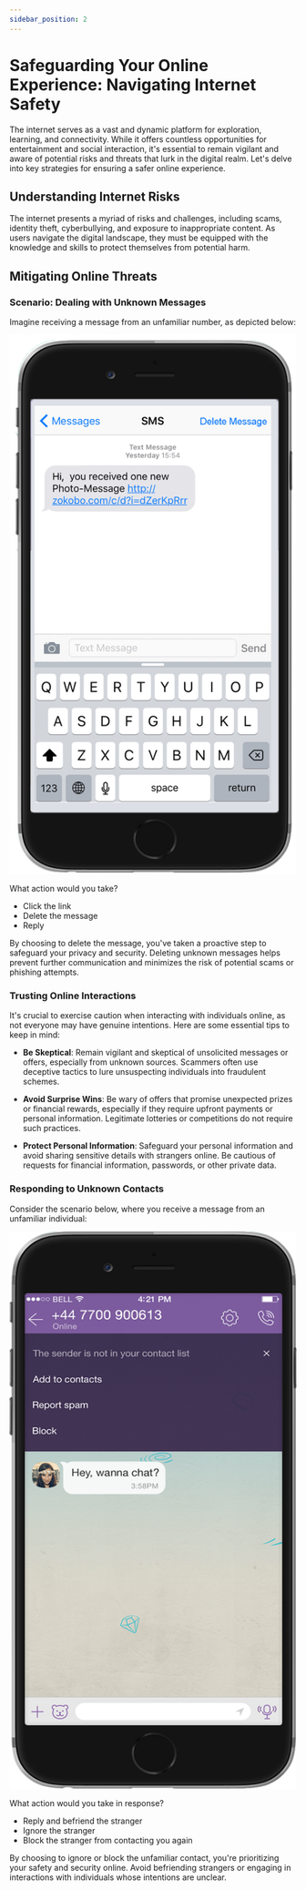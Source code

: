 ```yaml
---
sidebar_position: 2
---
```


# Safeguarding Your Online Experience: Navigating Internet Safety

The internet serves as a vast and dynamic platform for exploration, learning, and connectivity. While it offers countless opportunities for entertainment and social interaction, it's essential to remain vigilant and aware of potential risks and threats that lurk in the digital realm. Let's delve into key strategies for ensuring a safer online experience.

## Understanding Internet Risks

The internet presents a myriad of risks and challenges, including scams, identity theft, cyberbullying, and exposure to inappropriate content. As users navigate the digital landscape, they must be equipped with the knowledge and skills to protect themselves from potential harm.

## Mitigating Online Threats

### Scenario: Dealing with Unknown Messages

Imagine receiving a message from an unfamiliar number, as depicted below:

![Unknown Message](../../../static/img/img14.png)

What action would you take?

- Click the link
- Delete the message
- Reply

By choosing to delete the message, you've taken a proactive step to safeguard your privacy and security. Deleting unknown messages helps prevent further communication and minimizes the risk of potential scams or phishing attempts.

### Trusting Online Interactions

It's crucial to exercise caution when interacting with individuals online, as not everyone may have genuine intentions. Here are some essential tips to keep in mind:

- **Be Skeptical**: Remain vigilant and skeptical of unsolicited messages or offers, especially from unknown sources. Scammers often use deceptive tactics to lure unsuspecting individuals into fraudulent schemes.

- **Avoid Surprise Wins**: Be wary of offers that promise unexpected prizes or financial rewards, especially if they require upfront payments or personal information. Legitimate lotteries or competitions do not require such practices.

- **Protect Personal Information**: Safeguard your personal information and avoid sharing sensitive details with strangers online. Be cautious of requests for financial information, passwords, or other private data.

### Responding to Unknown Contacts

Consider the scenario below, where you receive a message from an unfamiliar individual:

![Unknown Contact](../../../static/img/img15.png)

What action would you take in response?

- Reply and befriend the stranger
- Ignore the stranger
- Block the stranger from contacting you again

By choosing to ignore or block the unfamiliar contact, you're prioritizing your safety and security online. Avoid befriending strangers or engaging in interactions with individuals whose intentions are unclear.

